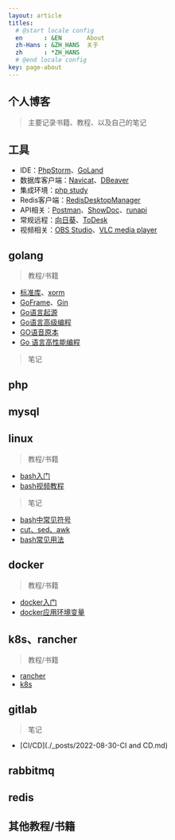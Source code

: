 ```yaml
---
layout: article
titles:
  # @start locale config
  en      : &EN       About
  zh-Hans : &ZH_HANS  关于
  zh      : *ZH_HANS
  # @end locale config
key: page-about
---
```



## 个人博客

> 主要记录书籍、教程、以及自己的笔记

## 工具

- IDE：[PhpStorm](https://www.jetbrains.com/phpstorm/)、[GoLand](https://www.jetbrains.com/go/)
- 数据库客户端：[Navicat](https://navicat.com.cn/)、[DBeaver](https://dbeaver.io/)
- 集成环境：[php study](https://www.xp.cn/)
- Redis客户端：[RedisDesktopManager](https://redis.com/redis-enterprise/redis-insight/)
- API相关：[Postman](https://www.postman.com/)、[ShowDoc](https://www.showdoc.com.cn/)、[runapi](https://www.showdoc.com.cn/runapi/30291)
- 常规远程：[向日葵](https://sunlogin.oray.com/download?categ=personal)、[ToDesk](https://www.todesk.com/)
- 视频相关：[OBS Studio](https://obsproject.com/)、[VLC media player](https://www.videolan.org/vlc/)

## golang

> 教程/书籍
- [标准库](https://studygolang.com/pkgdoc)、[xorm](http://xorm.topgoer.com/)
- [GoFrame](https://goframe.org/display/gf)、[Gin](https://www.topgoer.com/gin%E6%A1%86%E6%9E%B6/%E7%AE%80%E4%BB%8B.html)
- [Go语言起源](https://docs.hacknode.org/gopl-zh/ch0/ch0-01.html)
- [Go语言高级编程](https://chai2010.cn/advanced-go-programming-book/ch1-basic/ch1-01-genesis.html)
- [GO语音原本](https://golang.design/under-the-hood/zh-cn/part1basic/)
- [Go 语言高性能编程](https://geektutu.com/post/high-performance-go.html)

> 笔记 

## php

## mysql

## linux
> 教程/书籍
- [bash入门](https://wangdoc.com/bash/)
- [bash视频教程](https://www.bilibili.com/video/BV1bA411i7hR?p=1)

> 笔记
- [bash中常见符号](./_posts/2021-05-20-bash中常见符号.md)
- [cut、sed、awk](./_posts/2021-05-21-cut、sed、awk.md)
- [bash常见用法](./_posts/2022-07-21-bash常见用法.md)

## docker
> 教程/书籍
- [docker入门](https://www.runoob.com/docker/docker-tutorial.html)
- [docker应用环境变量](./_posts/2023-01-01-docker应用环境变量.md)
  
## k8s、rancher
> 教程/书籍
- [rancher](https://docs.rancher.cn/docs/rancher2.5/quick-start-guide/_index/)
- [k8s](https://kuboard.cn/learning/)

## gitlab
> 笔记
- [CI/CD](./_posts/2022-08-30-CI and CD.md)

## rabbitmq

## redis


## 其他教程/书籍




